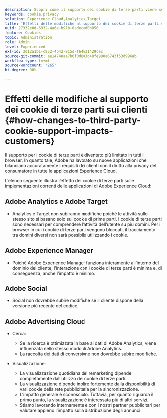 ```yaml
---
description: Scopri come il supporto dei cookie di terze parti viene sempre più limitato nei vari browser.
keywords: cookie;privacy
solution: Experience Cloud,Analytics,Target
title: 'Effetti delle modifiche al supporto dei cookie di terze parti sui clienti '
uuid: 27332e0d-6932-4a6e-b97b-0adeced0b050
feature: Cookies
topic: Administration
role: Admin
level: Experienced
exl-id: 3d12a1b1-c952-4b42-815d-f64b31429cec
source-git-commit: ae14748aa7b0f0d803d48fe980a6743f53d996ab
workflow-type: tm+mt
source-wordcount: '265'
ht-degree: 90%

---
```


# Effetti delle modifiche al supporto dei cookie di terze parti sui clienti {#how-changes-to-third-party-cookie-support-impacts-customers}

Il supporto per i cookie di terze parti è diventato più limitato in tutti i browser. In quanto tale, Adobe ha lavorato su nuove applicazioni che bilanciano accuratamente i requisiti dei clienti con il diritto alla privacy del consumatore in tutte le applicazioni Experience Cloud.

L’elenco seguente illustra l’effetto dei cookie di terze parti sulle implementazioni correnti delle applicazioni di Adobe Experience Cloud:

## Adobe Analytics e Adobe Target

* Analytics e Target non subiranno modifiche poiché le attività sullo stesso sito si basano solo sui cookie di prime parti. I cookie di terze parti sono necessari per comprendere l’attività dell’utente su più domini. Per i browser in cui i cookie di terze parti vengono bloccati, il tracciamento tra domini diversi non sarà possibile utilizzando i cookie.

## Adobe Experience Manager

* Poiché Adobe Experience Manager funziona interamente all’interno del dominio del cliente, l’interazione con i cookie di terze parti è minima e, di conseguenza, anche l’impatto è minimo.

## Adobe Social

* Social non dovrebbe subire modifiche se il cliente dispone della versione più recente del codice.

## Adobe Advertising Cloud

* Cerca:

   * Se la ricerca è ottimizzata in base ai dati di Adobe Analytics, viene influenzata nello stesso modo di Adobe Analytics.
   * La raccolta dei dati di conversione non dovrebbe subire modifiche.

* Visualizzazione:

   * La visualizzazione quotidiana del remarketing dipende completamente dall’utilizzo dei cookie di terze parti.
   * La visualizzazione dipende inoltre fortemente dalla disponibilità di vari cookie della rete pubblicitaria per la sincronizzazione.
   * L’impatto generale è sconosciuto. Tuttavia, per quanto riguarda il primo punto, la visualizzazione è interessata più di altri servizi.
   * Stiamo lavorando internamente e con i nostri partner pubblicitari per valutare appieno l’impatto sulla distribuzione degli annunci.
